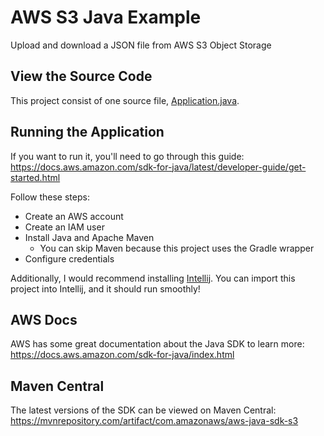 # AWS S3 Java Example

Upload and download a JSON file from AWS S3 Object Storage

## View the Source Code

This project consist of one source file, [Application.java](./src/main/java/matt/hornung/Application.java).

## Running the Application

If you want to run it, you'll need to go through this guide: https://docs.aws.amazon.com/sdk-for-java/latest/developer-guide/get-started.html

Follow these steps:

- Create an AWS account
- Create an IAM user
- Install Java and Apache Maven
  - You can skip Maven because this project uses the Gradle wrapper
- Configure credentials

Additionally, I would recommend installing [Intellij](https://www.jetbrains.com/idea/download). You can import this project into Intellij, and it should run smoothly!

## AWS Docs

AWS has some great documentation about the Java SDK to learn more: https://docs.aws.amazon.com/sdk-for-java/index.html

## Maven Central

The latest versions of the SDK can be viewed on Maven Central: https://mvnrepository.com/artifact/com.amazonaws/aws-java-sdk-s3

